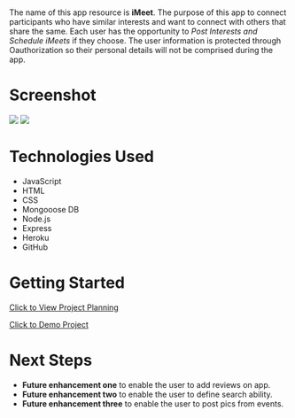 # <i-Meet>

The name of this app resource is **iMeet**. The purpose of this app to connect participants who have similar interests and want to connect with others that share the same. Each user has the opportunity to  _Post Interests and Schedule iMeets_ if they choose. The user information is protected through Oauthorization so their personal details will not be comprised during the app.  
# Screenshot

<img src="https://i.imgur.com/qGZEkMb.png">
<img src="https://i.imgur.com/GeBH7Nm.png">

# Technologies Used

- JavaScript
- HTML
- CSS
- Mongooose DB
- Node.js
- Express
- Heroku
- GitHub


# Getting Started

[Click to View Project Planning](https://trello.com/b/5wA9yecp/i-meet-project2)

[Click to Demo Project ](https://i-meet-830adb66b2c4.herokuapp.com/)

# Next Steps

- **Future enhancement one** to enable the user to add reviews on app.
- **Future enhancement two** to enable the user to define search ability. 
- **Future enhancement three** to enable the user to post pics from events. 

